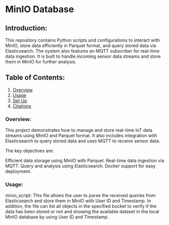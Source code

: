 # MinIO Database

## Introduction:
This repository contains Python scripts and configurations to interact with MinIO, store data efficiently in Parquet format, and query stored data via Elasticsearch. The system also features an MQTT subscriber for real-time data ingestion. It is built to handle incoming sensor data streams and store them in MinIO for further analysis.


## Table of Contents:
1. [Overview](#overview)
1. [Usage](#usage)
2. [Set Up](#set-up)
3. [Citations](#citations)

### Overview:
This project demonstrates how to manage and store real-time IoT data streams using MinIO and Parquet format. It also includes integration with Elasticsearch to query stored data and uses MQTT to receive sensor data.

The key objectives are:

Efficient data storage using MinIO with Parquet.
Real-time data ingestion via MQTT.
Query and analysis using Elasticsearch.
Docker support for easy deployment.

### Usage:
minio_script: This file allows the user to parse the received queries from Elasticsearch and store them in MinIO with User ID and Timestamp. In addition, the file can list all objects in the specified bucket to verify if the data has been stored or not and showing the available dataset in the local MinIO database by using User ID and Timestamp.

